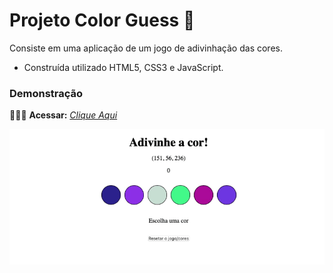# Projeto Color Guess 🌈

Consiste em uma aplicação de um jogo de adivinhação das cores.

* Construída utilizado HTML5, CSS3 e JavaScript.

### Demonstração

👨🏻‍💻 **Acessar:** _[Clique Aqui](https://guilherme-ac-fernandes.github.io/color-guess/)_

<p align="center">
  <img src="https://github.com/guilherme-ac-fernandes/color-guess/blob/main/color-guess.gif" alt="Color Guess Gif - Demostração"/>
</p>
